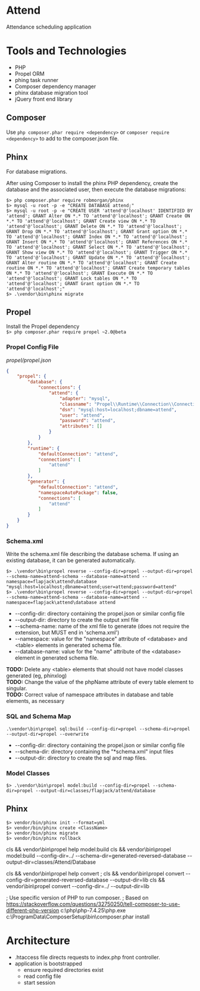 # Attend

Attendance scheduling application

# Tools and Technologies

* PHP
* Propel ORM
* phing task runner
* Composer dependency manager
* phinx database migration tool
* jQuery front end library

## Composer

Use `php composer.phar require <dependency>` or `composer require <dependency>`
to add <dependency> to the composer.json file.

## Phinx

For database migrations.

After using Composer to install the phinx PHP dependency,
create the database and the associated user,
then execute the database migrations:

```shell
$> php composer.phar require robmorgan/phinx
$> mysql -u root -p -e "CREATE DATABASE attend;"
$> mysql -u root -p -e "CREATE USER 'attend'@'localhost' IDENTIFIED BY 'attend'; GRANT Alter ON *.* TO 'attend'@'localhost'; GRANT Create ON *.* TO 'attend'@'localhost'; GRANT Create view ON *.* TO 'attend'@'localhost'; GRANT Delete ON *.* TO 'attend'@'localhost'; GRANT Drop ON *.* TO 'attend'@'localhost'; GRANT Grant option ON *.* TO 'attend'@'localhost'; GRANT Index ON *.* TO 'attend'@'localhost'; GRANT Insert ON *.* TO 'attend'@'localhost'; GRANT References ON *.* TO 'attend'@'localhost'; GRANT Select ON *.* TO 'attend'@'localhost'; GRANT Show view ON *.* TO 'attend'@'localhost'; GRANT Trigger ON *.* TO 'attend'@'localhost'; GRANT Update ON *.* TO 'attend'@'localhost'; GRANT Alter routine ON *.* TO 'attend'@'localhost'; GRANT Create routine ON *.* TO 'attend'@'localhost'; GRANT Create temporary tables ON *.* TO 'attend'@'localhost'; GRANT Execute ON *.* TO 'attend'@'localhost'; GRANT Lock tables ON *.* TO 'attend'@'localhost'; GRANT Grant option ON *.* TO 'attend'@'localhost';"
$> .\vendor\bin\phinx migrate
```

## Propel

Install the Propel dependency  
`$> php composer.phar require propel ~2.0@beta`

### Propel Config File

_propel/propel.json_

```json
{
    "propel": {
        "database": {
            "connections": {
                "attend": {
                    "adapter": "mysql",
                    "classname": "Propel\\Runtime\\Connection\\ConnectionWrapper",
                    "dsn": "mysql:host=localhost;dbname=attend",
                    "user": "attend",
                    "password": "attend",
                    "attributes": []
                }
            }
        },
        "runtime": {
            "defaultConnection": "attend",
            "connections": [
                "attend"
            ]
        },
        "generator": {
            "defaultConnection": "attend",
            "namespaceAutoPackage": false,
            "connections": [
                "attend"
            ]
        }
    }
}

```

### Schema.xml

Write the schema.xml file describing the database schema. If using an existing database, it can be generated
automatically.

```shell
$> .\vendor\bin\propel reverse --config-dir=propel --output-dir=propel --schema-name=attend-schema --database-name=attend --namespace=flapjack\attend\database "mysql:host=localhost;dbname=attend;user=attend;password=attend" 
$> .\vendor\bin\propel reverse --config-dir=propel --output-dir=propel --schema-name=attend-schema --database-name=attend --namespace=flapjack\attend\database attend
```

* --config-dir: directory containing the propel.json or similar config file
* --output-dir: directory to create the output xml file
* --schema-name: name of the xml file to generate (does not require the extension, but MUST end in 'schema.xml')
* --namespace: value for the "namespace" attribute of &lt;database&gt; and &lt;table&gt; elements in generated schema
  file.
* --database-name: value for the "name" attribute of the &lt;database&gt; element in generated schema file.

**TODO:** Delete any &lt;table&gt; elements that should not have model classes generated (eg, phinxlog)  
**TODO:** Change the value of the phpName attribute of every table element to singular.  
**TODO:** Correct value of namespace attributes in database and table elements, as necessary

### SQL and Schema Map

```shell
.\vendor\bin\propel sql:build --config-dir=propel --schema-dir=propel --output-dir=propel --overwrite
```

* --config-dir: directory containing the propel.json or similar config file
* --schema-dir: directory containing the "*schema.xml" input files
* --output-dir: directory to create the sql and map files.

### Model Classes

```shell
$> .\vendor\bin\propel model:build --config-dir=propel --schema-dir=propel --output-dir=classes/flapjack/attend/database
```

## Phinx

```shell
$> vendor/bin/phinx init --format=yml
$> vendor/bin/phinx create <ClassName>
$> vendor/bin/phinx migrate
$> vendor/bin/phinx rollback
```

cls && vendor\bin\propel help model:build
cls && vendor\bin\propel model:build --config-dir=../ --schema-dir=generated-reversed-database
--output-dir=classes/Attend/Database

cls && vendor\bin\propel help convert
; cls && vendor\bin\propel convert --config-dir=generated-reversed-database --output-dir=lib
cls && vendor\bin\propel convert --config-dir=../ --output-dir=lib

; Use specific version of PHP to run composer.
; Based on https://stackoverflow.com/questions/32750250/tell-composer-to-use-different-php-version
c:\php\php-7.4.25\php.exe c:\ProgramData\ComposerSetup\bin\composer.phar install

# Architecture

* .htaccess file directs requests to index.php front controller.
* application is bootstrapped
    * ensure required directories exist
    * read config file
    * start session

